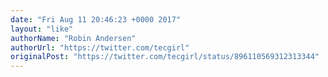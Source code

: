 ```yaml
---
date: "Fri Aug 11 20:46:23 +0000 2017"
layout: "like"
authorName: "Robin Andersen"
authorUrl: "https://twitter.com/tecgirl"
originalPost: "https://twitter.com/tecgirl/status/896110569312313344"
---
```

